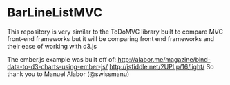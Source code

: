 BarLineListMVC
==============

This repository is very similar to the ToDoMVC library built to compare MVC front-end frameworks but it will be comparing front end frameworks and their ease of working with d3.js


The ember.js example was built off of: 
http://alabor.me/magazine/bind-data-to-d3-charts-using-ember-js/
http://jsfiddle.net/2UPLp/16/light/
So thank you to Manuel Alabor (@swissmanu)